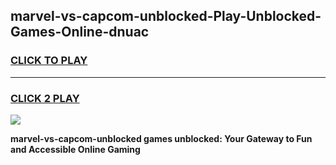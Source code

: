 
## marvel-vs-capcom-unblocked-Play-Unblocked-Games-Online-dnuac
<h3>
<a href="https://premium76.site?title=marvel-vs-capcom-unblocked&ref=25A">CLICK TO PLAY</a></h3>
<hr>

<h3>
<a href="https://premium76.site?title=marvel-vs-capcom-unblocked&ref=25A">CLICK 2 PLAY</a>
  
</h3>

<a href="https://premium76.site?title=marvel-vs-capcom-unblocked&ref=25A"><img src="https://clearcache.store/games.png"></a>


**marvel-vs-capcom-unblocked games unblocked: Your Gateway to Fun and Accessible Online Gaming**
